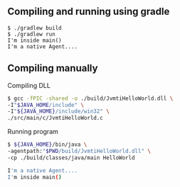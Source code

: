 ## Compiling and running using gradle

```
$ ./gradlew build
$ ./gradlew run
I'm inside main()
I'm a native Agent....
```

## Compiling manually
Compiling DLL

```bash
$ gcc -fPIC -shared -o ./build/JvmtiHelloWorld.dll \
-I"$JAVA_HOME/include" \
-I"${JAVA_HOME}/include/win32" \
./src/main/c/JvmtiHelloWorld.c
```

Running program
```bash
$ ${JAVA_HOME}/bin/java \
-agentpath:"$PWD/build/JvmtiHelloWorld.dll" \
-cp ./build/classes/java/main HelloWorld

I'm a native Agent....
I'm inside main()

```
